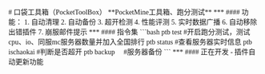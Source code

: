 <div style="font-family: 'Microsoft Yahei';">
# 口袋工具箱（PocketToolBox）
**PocketMine工具箱、跑分测试**
***
#### 功能：
1. 自动清理
2. 自动备份
3. 超开检测
4. 性能评测
5. 实时数据广播
6. 自动移除出错插件
7. 崩服邮件提示
***
#### 指令集
```bash
ptb test        #开启跑分测试，测试cpu、io、同服mc服务器数量并加入全国排行
ptb status      #查看服务器实时信息
ptb ischaokai   #判断是否超开
ptb backup      #服务器备份
```
***
#### 正在开发
- 插件自动更新功能
</div>
